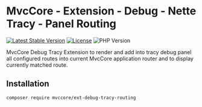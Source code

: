 # MvcCore - Extension - Debug - Nette Tracy - Panel Routing

[![Latest Stable Version](https://img.shields.io/badge/Stable-v5.3.0-brightgreen.svg?style=plastic)](https://github.com/mvccore/ext-debug-tracy-routing/releases)
[![License](https://img.shields.io/badge/License-BSD%203-brightgreen.svg?style=plastic)](https://mvccore.github.io/docs/mvccore/5.0.0/LICENSE.md)
![PHP Version](https://img.shields.io/badge/PHP->=5.4-brightgreen.svg?style=plastic)

MvcCore Debug Tracy Extension to render and add into tracy debug panel all configured routes into current MvcCore application router and to display currently matched route.

## Installation
```shell
composer require mvccore/ext-debug-tracy-routing
```
